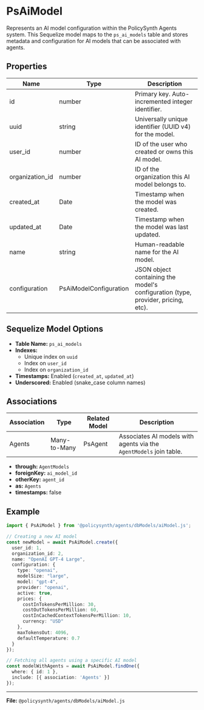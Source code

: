 # PsAiModel

Represents an AI model configuration within the PolicySynth Agents system. This Sequelize model maps to the `ps_ai_models` table and stores metadata and configuration for AI models that can be associated with agents.

## Properties

| Name             | Type                     | Description                                                                 |
|------------------|--------------------------|-----------------------------------------------------------------------------|
| id               | number                   | Primary key. Auto-incremented integer identifier.                           |
| uuid             | string                   | Universally unique identifier (UUID v4) for the model.                      |
| user_id          | number                   | ID of the user who created or owns this AI model.                           |
| organization_id  | number                   | ID of the organization this AI model belongs to.                            |
| created_at       | Date                     | Timestamp when the model was created.                                       |
| updated_at       | Date                     | Timestamp when the model was last updated.                                  |
| name             | string                   | Human-readable name for the AI model.                                       |
| configuration    | PsAiModelConfiguration   | JSON object containing the model's configuration (type, provider, pricing, etc). |

## Sequelize Model Options

- **Table Name:** `ps_ai_models`
- **Indexes:**
  - Unique index on `uuid`
  - Index on `user_id`
  - Index on `organization_id`
- **Timestamps:** Enabled (`created_at`, `updated_at`)
- **Underscored:** Enabled (snake_case column names)

## Associations

| Association         | Type         | Related Model | Description                                                                 |
|---------------------|--------------|--------------|-----------------------------------------------------------------------------|
| Agents              | Many-to-Many | PsAgent      | Associates AI models with agents via the `AgentModels` join table.          |

- **through:** `AgentModels`
- **foreignKey:** `ai_model_id`
- **otherKey:** `agent_id`
- **as:** `Agents`
- **timestamps:** false

## Example

```typescript
import { PsAiModel } from '@policysynth/agents/dbModels/aiModel.js';

// Creating a new AI model
const newModel = await PsAiModel.create({
  user_id: 1,
  organization_id: 2,
  name: "OpenAI GPT-4 Large",
  configuration: {
    type: "openai",
    modelSize: "large",
    model: "gpt-4",
    provider: "openai",
    active: true,
    prices: {
      costInTokensPerMillion: 30,
      costOutTokensPerMillion: 60,
      costInCachedContextTokensPerMillion: 10,
      currency: "USD"
    },
    maxTokensOut: 4096,
    defaultTemperature: 0.7
  }
});

// Fetching all agents using a specific AI model
const modelWithAgents = await PsAiModel.findOne({
  where: { id: 1 },
  include: [{ association: 'Agents' }]
});
```

---

**File:** `@policysynth/agents/dbModels/aiModel.js`
